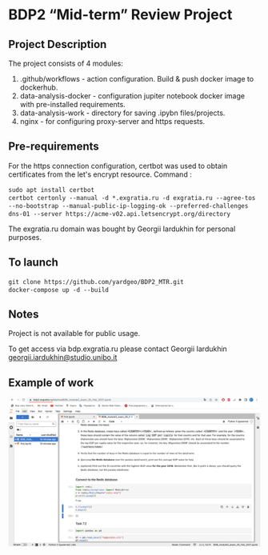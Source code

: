 # BDP2 “Mid-term” Review Project

## Project Description
The project consists of 4 modules:
1. .github/workflows - action configuration. Build & push docker image to dockerhub.
2. data-analysis-docker - configuration jupiter notebook docker image with pre-installed requirements.
3. data-analysis-work - directory for saving .ipybn files/projects.
4. nginx - for configuring proxy-server and https requests.

## Pre-requirements 
For the https connection configuration, certbot was used to obtain certificates from the let's encrypt resource. Command :

```
sudo apt install certbot
certbot certonly --manual -d *.exgratia.ru -d exgratia.ru --agree-tos --no-bootstrap --manual-public-ip-logging-ok --preferred-challenges dns-01 --server https://acme-v02.api.letsencrypt.org/directory
```

The exgratia.ru domain was bought by Georgii Iardukhin for personal purposes.

## To launch
```
git clone https://github.com/yardgeo/BDP2_MTR.git
docker-compose up -d --build
```

## Notes
Project is not available for public usage.

To get access via bdp.exgratia.ru please contact Georgii Iardukhin
georgii.iardukhin@studio.unibo.it 

## Example of work
![alt text](example_of_work/example_access.png?raw=true)